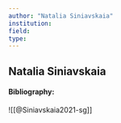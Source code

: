 ```yaml
---
author: "Natalia Siniavskaia"
institution:
field:
type:
---
```


## Natalia Siniavskaia
#### Bibliography:

![[@Siniavskaia2021-sg]]